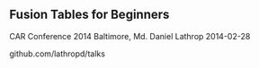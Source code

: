 Fusion Tables for Beginners
-----------------
CAR Conference 2014 
Baltimore, Md.
Daniel Lathrop 2014-02-28


github.com/lathropd/talks
